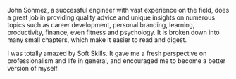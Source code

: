 John Sonmez, a successful engineer with vast experience on the field, does a great job in providing quality advice and unique insights on numerous topics such as career development, personal branding, learning, productivity, finance, even fitness and psychology. It is broken down into many small chapters, which make it easier to read and digest.

I was totally amazed by Soft Skills. It gave me a fresh perspective on professionalism and life in general, and encouraged me to become a better version of myself.